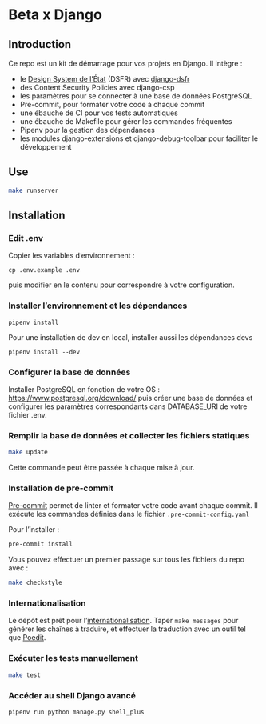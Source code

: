 # Beta x Django

## Introduction

Ce repo est un kit de démarrage pour vos projets en Django. Il intègre :

- le [Design System de l’État](https://www.systeme-de-design.gouv.fr/) (DSFR) avec [django-dsfr](https://pypi.org/project/django-dsfr/)
- des Content Security Policies avec django-csp
- les paramètres pour se connecter à une base de données PostgreSQL
- Pre-commit, pour formater votre code à chaque commit
- une ébauche de CI pour vos tests automatiques
- une ébauche de Makefile pour gérer les commandes fréquentes
- Pipenv pour la gestion des dépendances
- les modules django-extensions et django-debug-toolbar pour faciliter le développement

## Use

```bash
make runserver
```

## Installation

### Edit .env

Copier les variables d’environnement :
```
cp .env.example .env
```
puis modifier en le contenu pour correspondre à votre configuration.

### Installer l’environnement et les dépendances

```
pipenv install
```

Pour une installation de dev en local, installer aussi les dépendances devs
```
pipenv install --dev
```

### Configurer la base de données

Installer PostgreSQL en fonction de votre OS : https://www.postgresql.org/download/
puis créer une base de données et configurer les paramètres correspondants dans DATABASE_URI de votre fichier .env.

### Remplir la base de données et collecter les fichiers statiques
```bash
make update
```

Cette commande peut être passée à chaque mise à jour.

### Installation de pre-commit

[Pre-commit](https://pre-commit.com/) permet de linter et formater votre code avant chaque commit. Il exécute les commandes définies dans le fichier `.pre-commit-config.yaml`

Pour l’installer :

```bash
pre-commit install
```

Vous pouvez effectuer un premier passage sur tous les fichiers du repo avec :

```bash
make checkstyle
```

### Internationalisation
Le dépôt est prêt pour l’[internationalisation](https://docs.djangoproject.com/en/5.0/topics/i18n/translation/).
Taper `make messages` pour générer les chaînes à traduire, et effectuer la traduction avec un outil tel que [Poedit](https://poedit.net/).

### Exécuter les tests manuellement

```bash
make test
```

### Accéder au shell Django avancé
```bash
pipenv run python manage.py shell_plus
```

